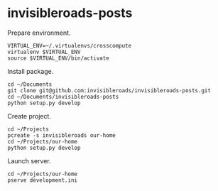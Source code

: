 invisibleroads-posts
====================
Prepare environment.

    VIRTUAL_ENV=~/.virtualenvs/crosscompute
    virtualenv $VIRTUAL_ENV
    source $VIRTUAL_ENV/bin/activate

Install package.

    cd ~/Documents
    git clone git@github.com:invisibleroads/invisibleroads-posts.git
    cd ~/Documents/invisibleroads-posts
    python setup.py develop

Create project.

    cd ~/Projects
    pcreate -s invisibleroads our-home
    cd ~/Projects/our-home
    python setup.py develop

Launch server.
    
    cd ~/Projects/our-home
    pserve development.ini
